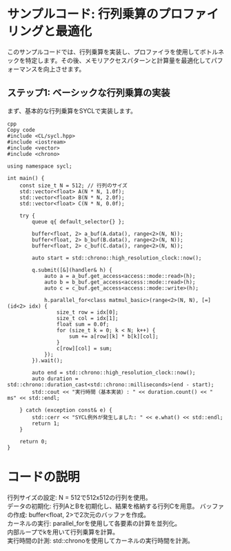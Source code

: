 # サンプルコード: 行列乗算のプロファイリングと最適化
このサンプルコードでは、行列乗算を実装し、プロファイラを使用してボトルネックを特定します。その後、メモリアクセスパターンと計算量を最適化してパフォーマンスを向上させます。  

## ステップ1: ベーシックな行列乗算の実装   
まず、基本的な行列乗算をSYCLで実装します。  

```
cpp
Copy code
#include <CL/sycl.hpp>
#include <iostream>
#include <vector>
#include <chrono>

using namespace sycl;

int main() {
    const size_t N = 512; // 行列のサイズ
    std::vector<float> A(N * N, 1.0f);
    std::vector<float> B(N * N, 2.0f);
    std::vector<float> C(N * N, 0.0f);

    try {
        queue q{ default_selector{} };

        buffer<float, 2> a_buf(A.data(), range<2>(N, N));
        buffer<float, 2> b_buf(B.data(), range<2>(N, N));
        buffer<float, 2> c_buf(C.data(), range<2>(N, N));

        auto start = std::chrono::high_resolution_clock::now();

        q.submit([&](handler& h) {
            auto a = a_buf.get_access<access::mode::read>(h);
            auto b = b_buf.get_access<access::mode::read>(h);
            auto c = c_buf.get_access<access::mode::write>(h);

            h.parallel_for<class matmul_basic>(range<2>(N, N), [=](id<2> idx) {
                size_t row = idx[0];
                size_t col = idx[1];
                float sum = 0.0f;
                for (size_t k = 0; k < N; k++) {
                    sum += a[row][k] * b[k][col];
                }
                c[row][col] = sum;
            });
        }).wait();

        auto end = std::chrono::high_resolution_clock::now();
        auto duration = std::chrono::duration_cast<std::chrono::milliseconds>(end - start);
        std::cout << "実行時間（基本実装）: " << duration.count() << " ms" << std::endl;

    } catch (exception const& e) {
        std::cerr << "SYCL例外が発生しました: " << e.what() << std::endl;
        return 1;
    }

    return 0;
}
```

# コードの説明
行列サイズの設定: N = 512で512x512の行列を使用。    
データの初期化: 行列AとBを初期化し、結果を格納する行列Cを用意。 
バッファの作成: buffer<float, 2>で2次元のバッファを作成。   
カーネルの実行: 
parallel_forを使用して各要素の計算を並列化。    
内部ループでkを用いて行列乗算を計算。   
実行時間の計測: std::chronoを使用してカーネルの実行時間を計測。 